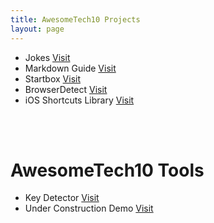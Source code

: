 ```yaml
---
title: AwesomeTech10 Projects
layout: page
---
```


<ul>
    <li>Jokes <i class="fas fa-chevron-right"></i> <a href="/jokes">Visit</a></li>
    <li>Markdown Guide <i class="fas fa-chevron-right"></i> <a href="/markdown">Visit</a></li>
    <li>Startbox <i class="fas fa-chevron-right"></i> <a href="/startbox">Visit</a></li>
    <li>BrowserDetect <i class="fas fa-chevron-right"></i> <a href="/browserdetect">Visit</a></li>
    <li>iOS Shortcuts Library <i class="fas fa-chevron-right"></i> <a href="/shortcuts">Visit</a></li>
</ul>
<br><br>
<h1 class="f00-light lh-condensed mb-5">AwesomeTech10 Tools</h1>
<ul>
    <li>Key Detector <i class="fas fa-chevron-right"></i> <a href="/keyboard/keyboard.html">Visit</a></li>
    <li>Under Construction Demo <i class="fas fa-chevron-right"></i> <a href="/underconstruction.html">Visit</a></li>
</ul>
